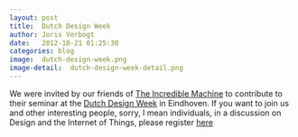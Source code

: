 ```yaml
---
layout: post
title:  Dutch Design Week
author: Joris Verbogt
date:   2012-10-21 01:25:30
categories: blog
image:  dutch-design-week.png
image-detail:  dutch-design-week-detail.png
---
```

We were invited by our friends of [The Incredible Machine](http://the-incredible-machine.com/) to contribute to their seminar at the [Dutch Design Week](http://www.ddw.nl)  in Eindhoven. If you want to join us and other interesting people, sorry, I mean individuals, in a discussion on Design and the Internet of Things, please register [here](http://thedaythedoorbellringsyou.eventbrite.nl/)
